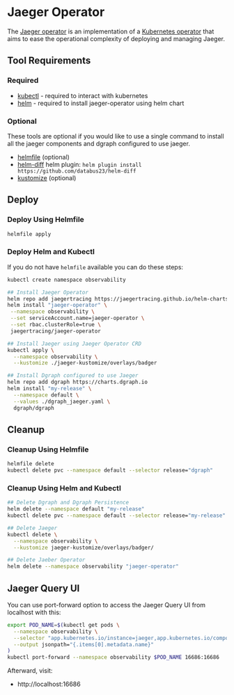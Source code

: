 # Jaeger Operator

The [Jaeger operator](https://github.com/jaegertracing/jaeger-operator) is an implementation of a [Kubernetes operator](https://coreos.com/operators/) that aims to ease the operational complexity of deploying and managing Jaeger.

## Tool Requirements

### Required

* [kubectl](https://kubernetes.io/docs/tasks/tools/install-kubectl/) - required to interact with kubernetes
* [helm](https://helm.sh/docs/intro/install/) - required to install jaeger-operator using helm chart

### Optional

These tools are optional if you would like to use a single command to install all the jaeger components and dgraph configured to use jaeger.

* [helmfile](https://github.com/roboll/helmfile#installation) (optional)
* [helm-diff](https://github.com/databus23/helm-diff) helm plugin: `helm plugin install https://github.com/databus23/helm-diff`
* [kustomize](https://kubernetes-sigs.github.io/kustomize/installation/) (optional)

## Deploy

### Deploy Using Helmfile

```bash
helmfile apply
```

### Deploy Helm and Kubectl

If you do not have `helmfile` available you can do these steps:

```bash
kubectl create namespace observability

## Install Jaeger Operator
helm repo add jaegertracing https://jaegertracing.github.io/helm-charts
helm install "jaeger-operator" \
 --namespace observability \
 --set serviceAccount.name=jaeger-operator \
 --set rbac.clusterRole=true \
 jaegertracing/jaeger-operator

## Install Jaeger using Jaeger Operator CRD
kubectl apply \
  --namespace observability \
  --kustomize ./jaeger-kustomize/overlays/badger

## Install Dgraph configured to use Jaeger
helm repo add dgraph https://charts.dgraph.io
helm install "my-release" \
  --namespace default \
  --values ./dgraph_jaeger.yaml \
  dgraph/dgraph
```

## Cleanup

### Cleanup Using Helmfile

```bash
helmfile delete
kubectl delete pvc --namespace default --selector release="dgraph"
```

### Cleanup Using Helm and Kubectl

```bash
## Delete Dgraph and Dgraph Persistence
helm delete --namespace default "my-release"
kubectl delete pvc --namespace default --selector release="my-release"

## Delete Jaeger
kubectl delete \
  --namespace observability \
  --kustomize jaeger-kustomize/overlays/badger/

## Delete Jaeber Operator
helm delete --namespace observability "jaeger-operator"
```

## Jaeger Query UI

You can use port-forward option to access the Jaeger Query UI from localhost with this:

```bash
export POD_NAME=$(kubectl get pods \
  --namespace observability \
  --selector "app.kubernetes.io/instance=jaeger,app.kubernetes.io/component=all-in-one" \
  --output jsonpath="{.items[0].metadata.name}"
)
kubectl port-forward --namespace observability $POD_NAME 16686:16686
```

Afterward, visit:

* http://localhost:16686

